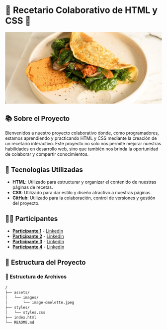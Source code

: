# 🌟 Recetario Colaborativo de HTML y CSS 🍳

![Recetario](./assets/images/image-omelette.jpeg)

## 📚 Sobre el Proyecto

Bienvenidos a nuestro proyecto colaborativo donde, como programadores, estamos aprendiendo y practicando HTML y CSS mediante la creación de un recetario interactivo. Este proyecto no solo nos permite mejorar nuestras habilidades en desarrollo web, sino que también nos brinda la oportunidad de colaborar y compartir conocimientos.

## 🚀 Tecnologías Utilizadas

- **HTML**: Utilizado para estructurar y organizar el contenido de nuestras páginas de recetas.
- **CSS**: Utilizado para dar estilo y diseño atractivo a nuestras páginas.
- **GitHub**: Utilizado para la colaboración, control de versiones y gestión del proyecto.

## 👩‍💻 Participantes

- **[Participante 1](https://github.com/usuario1)** - [LinkedIn](https://www.linkedin.com/in/usuario1/)
- **[Participante 2](https://github.com/usuario2)** - [LinkedIn](https://www.linkedin.com/in/usuario2/)
- **[Participante 3](https://github.com/usuario3)** - [LinkedIn](https://www.linkedin.com/in/usuario3/)
- **[Participante 4](https://github.com/usuario4)** - [LinkedIn](https://www.linkedin.com/in/usuario4/)

## 🎨 Estructura del Proyecto

### 📂 Estructura de Archivos

```plaintext
/
├── assets/
│   └── images/
│       └── image-omelette.jpeg
├── styles/
│   └── styles.css
├── index.html
└── README.md
